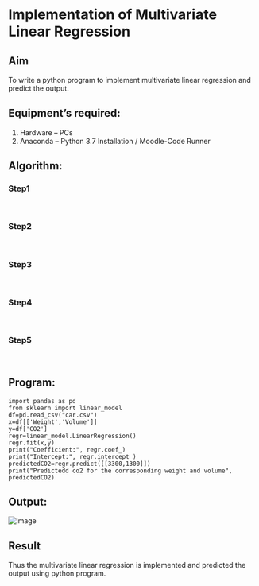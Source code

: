 # Implementation of Multivariate Linear Regression
## Aim
To write a python program to implement multivariate linear regression and predict the output.
## Equipment’s required:
1.	Hardware – PCs
2.	Anaconda – Python 3.7 Installation / Moodle-Code Runner
## Algorithm:
### Step1
<br>

### Step2
<br>

### Step3
<br>

### Step4
<br>

### Step5
<br>

## Program:
```
import pandas as pd
from sklearn import linear_model
df=pd.read_csv("car.csv")
x=df[['Weight','Volume']]
y=df['CO2']
regr=linear_model.LinearRegression()
regr.fit(x,y)
print("Coefficient:", regr.coef_)
print("Intercept:", regr.intercept_)
predictedCO2=regr.predict([[3300,1300]])
print("Predictedd co2 for the corresponding weight and volume", predictedCO2)
```
## Output:
![image](https://github.com/Darkwebnew/Multivariate-Linear-Regression/assets/143114486/667d3480-7db8-4ca8-a8f7-78676fefa43d)
## Result
Thus the multivariate linear regression is implemented and predicted the output using python program.
